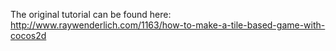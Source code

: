 
The original tutorial can be found here:
http://www.raywenderlich.com/1163/how-to-make-a-tile-based-game-with-cocos2d
